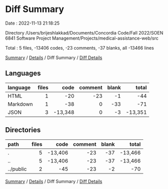 # Diff Summary

Date : 2022-11-13 21:18:25

Directory /Users/brijeshlakkad/Documents/Concordia Code/Fall 2022/SOEN 6841 Software Project Management/Projects/medical-assistance-web/src

Total : 5 files,  -13406 codes, -23 comments, -37 blanks, all -13466 lines

[Summary](results.md) / [Details](details.md) / Diff Summary / [Diff Details](diff-details.md)

## Languages
| language | files | code | comment | blank | total |
| :--- | ---: | ---: | ---: | ---: | ---: |
| HTML | 1 | -20 | -23 | -1 | -44 |
| Markdown | 1 | -38 | 0 | -33 | -71 |
| JSON | 3 | -13,348 | 0 | -3 | -13,351 |

## Directories
| path | files | code | comment | blank | total |
| :--- | ---: | ---: | ---: | ---: | ---: |
| . | 5 | -13,406 | -23 | -37 | -13,466 |
| .. | 5 | -13,406 | -23 | -37 | -13,466 |
| ../public | 2 | -45 | -23 | -2 | -70 |

[Summary](results.md) / [Details](details.md) / Diff Summary / [Diff Details](diff-details.md)
